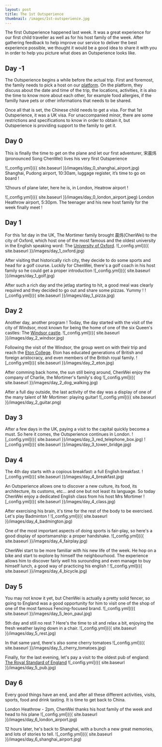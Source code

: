 ```yaml
---
layout: post
title: The 1st Outsperience
thumbnail: /images/1st-outsperience.jpg
---
```


The first Outsperience happened last week. It was a great experience for our first child traveller as well as for his host family of the week. After gathering feedback to help improve our service to deliver the best experience possible, we thought it would be a good idea to share it with you in order to help you picture what does an Outsperience looks like.

## Day -1

The Outsperience begins a while before the actual trip. First and foremost, the family needs to pick a host on our [platform](http://planner.outsperience.com/signup). On the platform, they discuss about the date and time of the trip, the locations, activities, it is also the time to know more about each other, for example food allergies, if the familly have pets or other informations that needs to be shared.

Once all that is set, the Chinese child needs to get a visa. For that 1st Outsperience, it was a UK visa. For unaccompanied minor, there are some restrictions and specifications to know in order to obtain it, but Outsperience is providing support to the family to get it.

## Day 0

This is finally the time to get on the plane and let our first adventurer, 宋晨炜(pronounced Song ChenWei) lives his very first Outsperience

![_config.yml]({{ site.baseurl }}/images/day_0_shanghai_airport.jpg)
Shanghai, Pudong airport, 10:30am, luggage register, it’s time to go on board !

12hours of plane later, here he is, in London, Heatrow airport !

![_config.yml]({{ site.baseurl }}/images/day_0_london_airport.jpeg)
London Heathrow airport, 5:30pm. The teenager and his new host family for the week finally meet !

## Day 1

For this 1st day in the UK, The Mortimer family brought 晨炜(ChenWei) to the city of Oxford, which host one of the most famous and the oldest university in the English speaking word: The [University of Oxford](https://en.wikipedia.org/wiki/University_of_Oxford).
![_config.yml]({{ site.baseurl }}/images/day_1_oxford.jpg)

After visiting that historically rich city, they decide to do some sports and head for a golf course. Luckily for ChenWei, there's a golf coach in his host family so he could get a proper introduction
![_config.yml]({{ site.baseurl }}/images/day_1_golf.jpg)

After such a rich day and the jetlag starting to hit, a good meal was clearly required and they decided to go out and share some pizzas. Yummy !
![_config.yml]({{ site.baseurl }}/images/day_1_pizza.jpg)

## Day 2

Another day, another program ! Today, the day started with the visit of the city of Windsor, most known for being the home of one of the six Queen's castles: The [Windsor castle](https://en.wikipedia.org/wiki/Windsor_Castle).
![_config.yml]({{ site.baseurl }}/images/day_2_windsor.jpg)

Following the visit of the Windsor, the group went on with their trip and reach the [Eton College](https://en.wikipedia.org/wiki/Eton_College). Eton has educated generations of British and foreign aristocracy, and even members of the British royal family.
![_config.yml]({{ site.baseurl }}/images/day_2_eton.jpg)

After comming back home, the sun still being around, ChenWei enjoy the company of Charlie, the Mortimer's family's dog
![_config.yml]({{ site.baseurl }}/images/day_2_dog_walking.jpg)

After a full day outside, the last activity of the day was a display of one of the many talent of Mr Mortimer: playing guitar!
![_config.yml]({{ site.baseurl }}/images/day_2_guitar.png)

## Day 3

After a few days in the UK, paying a visit to the capital quickly become a must. So here it comes, the Outsperience continues in London.
![_config.yml]({{ site.baseurl }}/images/day_3_red_telephone_box.jpg)
![_config.yml]({{ site.baseurl }}/images/day_3_tower_bridge.jpg)


## Day 4

The 4th day starts with a copious breakfast: a full English breakfast.
![_config.yml]({{ site.baseurl }}/images/day_4_breakfast.jpg)

An Outsperience allows one to discover a new culture, its food, its architecture, its customs, etc... and one but not least its language. So today ChenWei enjoy a dedicated English class from his host Mrs Mortimer
![_config.yml]({{ site.baseurl }}/images/day_4_class.jpg)

After exercising his brain, it's time for the rest of the body to be exercised. Let's play Badminton !
![_config.yml]({{ site.baseurl }}/images/day_4_badmington.jpg)

One of the most important aspects of doing sports is fair-play, so here's a good display of sportsmanship: a proper handshake.
![_config.yml]({{ site.baseurl }}/images/day_4_fairplay.jpg)

ChenWei start to be more familiar with his new life of the week. He hop on a bike and start to explore by himself the neighbourhood. The experience allows him to discover fairly well his surounding and even manage to buy himself lunch, a good way of practicing his english !
![_config.yml]({{ site.baseurl }}/images/day_4_bicycle.jpg)


## Day 5

You may not know it yet, but ChenWei is actually a pretty solid fencer, so going to England was a good opportunity for him to visit one of the shop of one of the most famous Fencing-focused brand.
![_config.yml]({{ site.baseurl }}/images/day_5_leon_paul.jpg)

5th day and still no rest ? Here's the time to sit and relax a bit, enjoying the fresh weather laying down in a chair.
![_config.yml]({{ site.baseurl }}/images/day_5_rest.jpg)

In that same yard, there's also some cherry tomatoes 
![_config.yml]({{ site.baseurl }}/images/day_5_cherry_tomatoes.jpg)

Finally, for the last evening, let's pay a visit to the oldest pub of england: [The Royal Standard of England](http://www.rsoe.co.uk/)
![_config.yml]({{ site.baseurl }}/images/day_5_pub.jpg)

## Day 6

Every good things have an end, and after all these different activities, visits, sports, food and drink tasting. It is time to get back to China.


London Heathrow - 2pm, ChenWei thanks his host family of the week and head to his plane
![_config.yml]({{ site.baseurl }}/images/day_6_london_airport.jpg)

12 hours later, he's back to Shanghai, with a bunch a new great memories, and lots of stories to tell.
![_config.yml]({{ site.baseurl }}/images/day_6_shanghai_airport.jpg)
